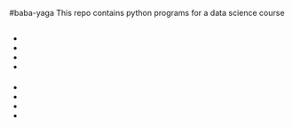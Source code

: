 #baba-yaga
This repo contains python programs for a data science course

##

###
-
-
-
-

####
*
*
*
*

